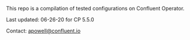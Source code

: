 This repo is a compilation of tested configurations on Confluent Operator.

Last updated: 06-26-20 for CP 5.5.0

Contact: apowell@confluent.io
